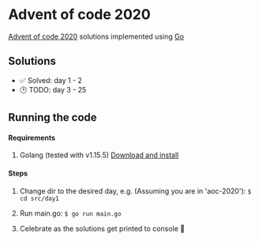# Advent of code 2020

[Advent of code 2020](https://adventofcode.com/2020/) solutions implemented using [Go](https://golang.org)

## Solutions

- ✅️ Solved: day 1 - 2
- 🕑️ TODO: day 3 - 25

## Running the code
#### Requirements
1. Golang (tested with v1.15.5) [Download and install](https://golang.org/doc/install)

#### Steps
1. Change dir to the desired day, e.g.
(Assuming you are in 'aoc-2020'): `$ cd src/day1`

2. Run main.go:
`$ go run main.go`

3. Celebrate as the solutions get printed to console 🎉️
